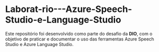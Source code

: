 # Laborat-rio---Azure-Speech-Studio-e-Language-Studio
Este repositório foi desenvolvido como parte do desafio da **DIO**, com o objetivo de praticar e documentar o uso das ferramentas Azure Speech Studio e Azure Language Studio.
